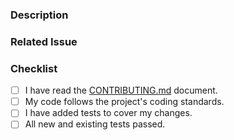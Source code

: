 ### Description

<!-- A clear and concise description of what this pull request does. -->

### Related Issue

<!-- Link to the issue that this pull request addresses. -->
<!-- e.g., "Closes #123" -->

### Checklist

- [ ] I have read the [CONTRIBUTING.md](https://github.com/Harshdev625/SDEverse/blob/main/CONTRIBUTING.md) document.
- [ ] My code follows the project's coding standards.
- [ ] I have added tests to cover my changes.
- [ ] All new and existing tests passed.
